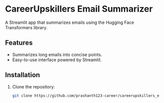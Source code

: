 # CareerUpskillers Email Summarizer

A Streamlit app that summarizes emails using the Hugging Face Transformers library.

## Features
- Summarizes long emails into concise points.
- Easy-to-use interface powered by Streamlit.

## Installation
1. Clone the repository:
   ```bash
   git clone https://github.com/prashanth123-career/careerupskillers_email-summarizer.git
